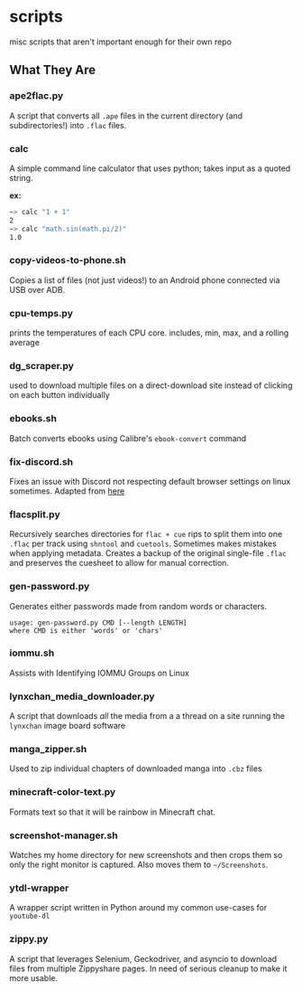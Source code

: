 # scripts
misc scripts that aren't important enough for their own repo

## What They Are

### ape2flac.py
A script that converts all `.ape` files in the current directory (and subdirectories!) into `.flac` files.

### calc
A simple command line calculator that uses python; takes input as a quoted string. 

**ex:**
```sh
~> calc "1 + 1"
2
~> calc "math.sin(math.pi/2)"
1.0
```

### copy-videos-to-phone.sh
Copies a list of files (not just videos!) to an Android phone connected via USB over ADB.

### cpu-temps.py
prints the temperatures of each CPU core. includes, min, max, and a rolling average

### dg_scraper.py
used to download multiple files on a direct-download site instead of clicking on each button individually

### ebooks.sh
Batch converts ebooks using Calibre's `ebook-convert` command

### fix-discord.sh
Fixes an issue with Discord not respecting default browser settings on linux sometimes. Adapted from [here](https://old.reddit.com/r/discordapp/comments/89c881/default_web_browser_setting_not_respected_by/)

### flacsplit.py
Recursively searches directories for `flac + cue` rips to split them into one `.flac` per track using `shntool` and `cuetools`. Sometimes makes mistakes when applying metadata. Creates a backup of the original single-file `.flac` and preserves the cuesheet to allow for manual correction.

### gen-password.py
Generates either passwords made from random words or characters. 

```
usage: gen-password.py CMD [--length LENGTH]
where CMD is either 'words' or 'chars'
```

### iommu.sh
Assists with Identifying IOMMU Groups on Linux

### lynxchan\_media\_downloader.py
A script that downloads *all* the media from a a thread on a site running the `lynxchan` image board software

### manga_zipper.sh
Used to zip individual chapters of downloaded manga into `.cbz` files

### minecraft-color-text.py
Formats text so that it will be rainbow in Minecraft chat.

### screenshot-manager.sh
Watches my home directory for new screenshots and then crops them so only the right monitor is captured. Also moves them to `~/Screenshots`.

### ytdl-wrapper
A wrapper script written in Python around my common use-cases for `youtube-dl`

### zippy.py
A script that leverages Selenium, Geckodriver, and asyncio to download files from multiple Zippyshare pages. In need of serious cleanup to make it more usable.

